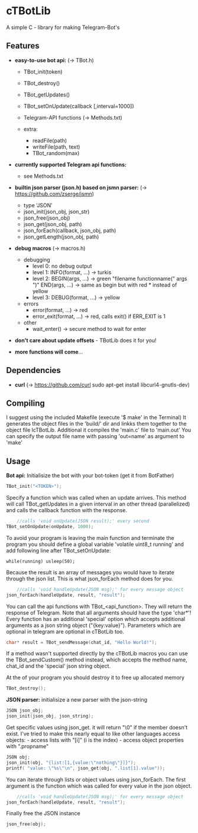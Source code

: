 
# cTBotLib

A simple C - library for making Telegram-Bot's

Features
--------

- **easy-to-use bot api:** (-> TBot.h)
	- TBot_init(token)
	- TBot_destroy()
	- TBot_getUpdates()
	- TBot_setOnUpdate(callback [,interval=1000])
	- Telegram-API functions (-> Methods.txt)

	- extra:
		- readFile(path)
		- writeFile(path, text)
		- TBot_random(max)

- **currently supported Telegram api functions:**
	- see Methods.txt

- **builtin json parser (json.h) based on jsmn parser:** (-> https://github.com/zserge/jsmn)
	- type 'JSON'
	- json_init(json_obj, json_str)
	- json_free(json_obj)
	- json_get(json_obj, path)
	- json_forEach(callback, json_obj, path)
	- json_getLength(json_obj, path)

- **debug macros** (-> macros.h)
	- debugging
		- level 0: no debug output
		- level 1: INFO(format, ...) -> turkis
		- level 2: BEGIN(args, ...) -> green "filename functionname(" args ")"
	               END(args, ...) -> same as begin but with red * instead of yellow
		- level 3: DEBUG(format, ...) -> yellow
	- errors
		- error(format, ...) -> red
		- error_exit(format, ...) -> red, calls exit() if ERR_EXIT is 1
	- other
		- wait_enter() -> secure method to wait for enter

- **don't care about update offsets** - TBotLib does it for you!

- **more functions will come**...


Dependencies
------------

- **curl** (-> https://github.com/curl sudo apt-get install libcurl4-gnutls-dev)

Compiling
---------

I suggest using the included Makefile (execute '$ make' in the Terminal)
It generates the object files in the 'build/' dir and linkks them together to
the object file lcTBotLib. Additional it compiles the 'main.c' file to 'main.out'
You can specify the output file name with passing 'out=name' as argument to 'make'

Usage
-----

**Bot api:**
Initialisize the bot with your bot-token (get it from BotFather)

```c
TBot_init("<TOKEN>");
```

Specify a function which was called when an update arrives. This method will
call TBot_getUpdates in a given interval in an other thread (parallelized) and
calls the callback function with the response.

```c
	//calls 'void onUpdate(JSON result);' every second
TBot_setOnUpdate(onUpdate, 1000);
```

To avoid your program is leaving the main function and terminate the program
you should define a global variable 'volatile uint8_t running' and add following
line after TBot_setOnUpdate:

```
while(running) usleep(50);
```

Because the result is an array of messages you would have to iterate through the
json list. This is what json_forEach method does for you.

```c
	//calls 'void handleUpdate(JSON msg);' for every message object
json_forEach(handleUpdate, result, "result");
```

You can call the api functions with TBot_<api_function>. They will return the
response of Telegram. Note that all arguments should have the type 'char*'!
Every function has an additional 'special' option which accepts additional
arguments as a json string object ("{key:value}").
Parameters which are optional in telegram are optional in cTBotLib too.

```c
char* result = TBot_sendMessage(chat_id, "Hello World!");
```

If a method wasn't supported directly by the cTBotLib macros you can use the
TBot_sendCustom() method instead, which accepts the method name, chat_id and
the 'special' json string object.

At the of your program you should destroy it to free up allocated memory

```c
TBot_destroy();
```

**JSON parser:**
initialisize a new parser with the json-string

```c
JSON json_obj;
json_init(json_obj, json_string);
```

Get specific values using json_get. it will return "\0" if the member doesn't exist.
I've tried to make this nearly equal to like other languages access objects:
	- access lists with "[i]" (i is the index)
	- access object properties with ".propname"

```c
JSON obj;
json_init(obj, "{list:[1,{value:\"nothing\"}]}");
printf( "value: \"%s\"\n", json_get(obj, ".list[1].value"));
```

You can iterate through lists or object values using json_forEach. The first
argument is the function which was called for every value in the json object.

```c
	//calls 'void handleUpdate(JSON msg);' for every message object
json_forEach(handleUpdate, result, "result");
```

Finally free the JSON instance

```c
json_free(obj);
```
